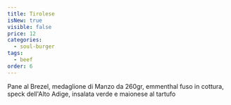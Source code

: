 ```yaml
---
title: Tirolese
isNew: true
visible: false
price: 12
categories:
  - soul-burger
tags:
  - beef
order: 6
---
```


Pane al Brezel, medaglione di Manzo da 260gr, emmenthal fuso in cottura, speck dell'Alto Adige, insalata verde e maionese al tartufo
